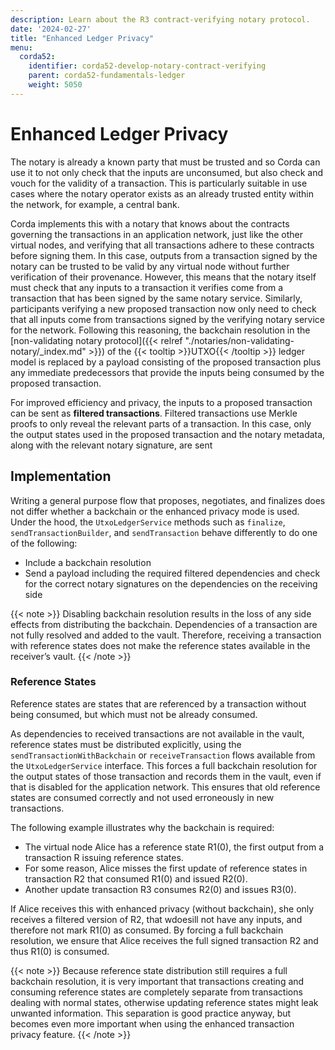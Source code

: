 ```yaml
---
description: Learn about the R3 contract-verifying notary protocol.
date: '2024-02-27'
title: "Enhanced Ledger Privacy"
menu:
  corda52:
    identifier: corda52-develop-notary-contract-verifying
    parent: corda52-fundamentals-ledger
    weight: 5050
---
```


# Enhanced Ledger Privacy

The notary is already a known party that must be trusted and so Corda can use it to not only check that the inputs are unconsumed, but also check and vouch for the validity of a transaction.
This is particularly suitable in use cases where the notary operator exists as an already trusted entity within the network, for example, a central bank.

Corda implements this with a notary that knows about the contracts governing the transactions in an application network, just like the other virtual nodes, and verifying that all transactions adhere to these contracts before signing them.
In this case, outputs from a transaction signed by the notary can be trusted to be valid by any virtual node without further verification of their provenance.
However, this means that the notary itself must check that any inputs to a transaction it verifies come from a transaction that has been signed by the same notary service.
Similarly, participants verifying a new proposed transaction now only need to check that all inputs come from transactions signed by the verifying notary service for the network.
Following this reasoning, the backchain resolution in the [non-validating notary protocol]({{< relref "./notaries/non-validating-notary/_index.md" >}}) of the {{< tooltip >}}UTXO{{< /tooltip >}} ledger model is replaced by a payload consisting of the proposed transaction plus any immediate predecessors that provide the inputs being consumed by the proposed transaction.

For improved efficiency and privacy, the inputs to a proposed transaction can be sent as **filtered transactions**. Filtered transactions use Merkle proofs to only reveal the relevant parts of a transaction. In this case, only the output states used in the proposed transaction and the notary metadata, along with the relevant notary signature, are sent

## Implementation

Writing a general purpose flow that proposes, negotiates, and finalizes does not differ whether a backchain or the enhanced privacy mode is used. Under the hood, the `UtxoLedgerService` methods such as `finalize`, `sendTransactionBuilder`, and `sendTransaction` behave differently to do one of the following:

* Include a backchain resolution
* Send a payload including the required filtered dependencies and check for the correct notary signatures on the dependencies on the receiving side

{{< note >}}
Disabling backchain resolution results in the loss of any side effects from distributing the backchain. Dependencies of a transaction are not fully resolved and added to the vault. Therefore, receiving a transaction with reference states does not make the reference states available in the receiver’s vault.
{{< /note >}}

### Reference States

Reference states are states that are referenced by a transaction without being consumed, but which must not be already consumed.

As dependencies to received transactions are not available in the vault, reference states must be distributed explicitly, using the `sendTransactionWithBackchain` or `receiveTransaction` flows available from the `UtxoLedgerService` interface. This forces a full backchain resolution for the output states of those transaction and records them in the vault, even if that is disabled for the application network. This ensures that old reference states are consumed correctly and not used erroneously in new transactions.

The following example illustrates why the backchain is required:

* The virtual node Alice has a reference state R1(0), the first output from a transaction R issuing reference states.
* For some reason, Alice misses the first update of reference states in transaction R2 that consumed R1(0) and issued R2(0).
* Another update transaction R3 consumes R2(0) and issues R3(0).

If Alice receives this with enhanced privacy (without backchain), she only receives a filtered version of R2, that wdoesill not have any inputs, and therefore not mark R1(0) as consumed.
By forcing a full backchain resolution, we ensure that Alice receives the full signed transaction R2 and thus R1(0) is consumed.

{{< note >}}
Because reference state distribution still requires a full backchain resolution, it is very important that transactions creating and consuming reference states are completely separate from transactions dealing with normal states, otherwise updating reference states might leak unwanted information.
This separation is good practice anyway, but becomes even more important when using the enhanced transaction privacy feature.
{{< /note >}}
